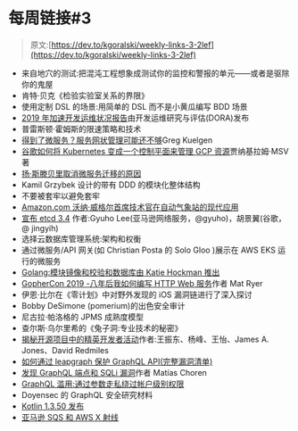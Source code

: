 # 每周链接#3

> 原文:[https://dev.to/kgoralski/weekly-links-3-2lef](https://dev.to/kgoralski/weekly-links-3-2lef)

*   来自地穴的测试:把混沌工程想象成测试你的监控和警报的单元——或者是驱除你的鬼屋
*   肯特·贝克《检验实验室关系的界限》
*   使用定制 DSL 的场景:用简单的 DSL 而不是小黄瓜编写 BDD 场景
*   [2019 年加速开发运维状况报告](https://cloud.google.com/blog/products/devops-sre/the-2019-accelerate-state-of-devops-elite-performance-productivity-and-scaling)由开发运维研究与评估(DORA)发布
*   普雷斯顿·霍姆斯的限速策略和技术
*   [得到了微服务？服务网状管理可能还不够](https://cloud.google.com/blog/products/api-management/got-microservices-service-mesh-management-might-not-be-enough)Greg Kuelgen
*   [谷歌如何将 Kubernetes 变成一个控制平面来管理 GCP 资源](https://thenewstack.io/how-google-turned-kubernetes-into-a-control-plane-to-manage-gcp-resources/)贾纳基拉姆·MSV 著
*   [扬·斯滕贝里取消微服务迁移的原因](https://www.infoq.com/news/2019/08/cancelling-move-to-microservices/)
*   Kamil Grzybek 设计的带有 DDD 的模块化整体结构
*   不要被套牢以避免套牢
*   [Amazon.com 沃纳·威格尔首席技术官在自动气象站的现代应用](https://www.allthingsdistributed.com/2019/08/modern-applications-at-aws.html)
*   [宣布 etcd 3.4](https://kubernetes.io/blog/2019/08/30/announcing-etcd-3-4/) 作者:Gyuho Lee(亚马逊网络服务，@gyuho)，胡景翼(谷歌，@ jingyih)
*   选择云数据库管理系统:架构和权衡
*   通过微服务/API 网关(如 Christian Posta 的 Solo Gloo )展示在 AWS EKS 运行的微服务
*   [Golang:模块镜像和校验和数据库由 Katie Hockman 推出](https://blog.golang.org/module-mirror-launch)
*   [GopherCon 2019 -八年后我如何编写 HTTP Web 服务](https://www.youtube.com/watch?v=rWBSMsLG8po)作者 Mat Ryer
*   伊恩·比尔在《零计划》中对野外发现的 iOS 漏洞链进行了深入探讨
*   Bobby DeSimone (pomerium)的出色安全审计
*   尼古拉·帕洛格的 JPMS 成熟度模型
*   查尔斯·乌尔里希的《兔子洞:专业技术的秘密》
*   [揭秘开源项目中的精英开发者活动](https://arxiv.org/abs/1908.08196)作者:王振东、杨峰、王怡、James A. Jones、David Redmiles
*   [如何通过 leapgraph 保护 GraphQL API(完整漏洞清单)](https://leapgraph.com/graphql-api-security)
*   [发现 GraphQL 端点和 SQLi 漏洞](https://medium.com/@localh0t/discovering-graphql-endpoints-and-sqli-vulnerabilities-5d39f26cea2e)作者 Matías Choren
*   [GraphQL 滥用:通过参数走私绕过帐户级别权限](https://labs.detectify.com/2018/03/14/graphql-abuse/)
*   Doyensec 的 GraphQL 安全研究材料
*   [Kotlin 1.3.50 发布](https://blog.jetbrains.com/kotlin/2019/08/kotlin-1-3-50-released/)
*   [亚马逊 SQS 和 AWS X 射线](https://docs.aws.amazon.com/xray/latest/devguide/xray-services-sqs.html)